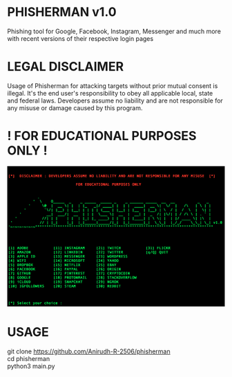 # PHISHERMAN v1.0

Phishing tool for Google, Facebook, Instagram, Messenger and much more with recent versions of their respective login pages

# LEGAL DISCLAIMER

Usage of Phisherman for attacking targets without prior mutual consent is illegal. It's the end user's responsibility to obey all applicable local, state and federal laws. Developers assume no liability and are not responsible for any misuse or damage caused by this program. 
# ! FOR EDUCATIONAL PURPOSES ONLY !

![Screenshot](https://raw.githubusercontent.com/Anirudh-R-2506/phisherman/master/demo/demo.png)

# USAGE

git clone https://github.com/Anirudh-R-2506/phisherman \
cd phisherman \
python3 main.py



